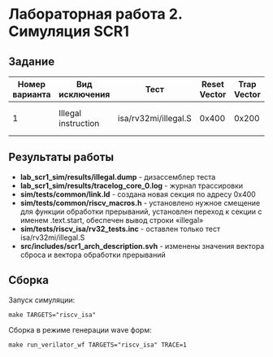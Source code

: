 # Лабораторная работа 2. Симуляция SCR1

## Задание
Номер варианта | Вид исключения | Тест | Reset Vector | Trap Vector | Обработчик
--------------- | ------------- | ------------- | ------------- | ------------- | -------------
1 | Illegal instruction | isa/rv32mi/illegal.S | 0x400 | 0x200 | Вывод строки «illegal»

## Результаты работы

* **lab_scr1_sim/results/illegal.dump** - дизассемблер теста
* **lab_scr1_sim/results/tracelog_core_0.log** - журнал трассировки
* **sim/tests/common/link.ld** - создана новая секция по адресу 0x400
* **sim/tests/common/riscv_macros.h** - установлено нужное смещение для функции обработки прерываний, установлен переход к секции с именем .text.start, обеспечен вывод строки «illegal»
* **sim/tests/riscv_isa/rv32_tests.inс** - оставлен только тест isa/rv32mi/illegal.S
* **src/includes/scr1_arch_description.svh** - изменены значения вектора сброса и вектора обработки прерываний

## Сборка
Запуск симуляции:
```
make TARGETS="riscv_isa"
```

Сборка в режиме генерации wave форм: 
```
make run_verilator_wf TARGETS="riscv_isa" TRACE=1
```

